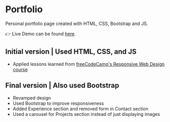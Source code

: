 # Portfolio

Personal portfolio page created with HTML, CSS, Bootstrap and JS.

👉 Live Demo can be found [here](cceloso.github.io/portfolio).

## Initial version | Used HTML, CSS, and JS

- Applied lessons learned from [freeCodeCamp's Responsive Web Design course](https://www.freecodecamp.org/learn/responsive-web-design/)

## Final version | Also used Bootstrap

- Revamped design
- Used Bootstrap to improve responsiveness
- Added Experience section and removed form in Contact section
- Used a carousel for Projects section instead of just displaying images
